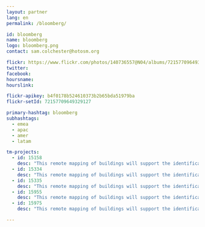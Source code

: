 ```yaml
---
layout: partner
lang: en
permalink: /bloomberg/

id: bloomberg
name: bloomberg
logo: bloomberg.png
contact: sam.colchester@hotosm.org

flickr: https://www.flickr.com/photos/140736557@N04/albums/72157709649329127
twitter: 
facebook: 
hoursname:
hourslink:

flickr-apikey: b4f0178b524610373b2b65bda51979ba
flickr-setId: 72157709649329127

primary-hashtag: bloomberg
subhashtags:
  - emea
  - apac
  - amer
  - latam

tm-projects:
  - id: 15158
    desc: "This remote mapping of buildings will support the identification and characterization of settlements, as well as the implementation of planned activities and largely the generation of data for humanitarian activities."
  - id: 15334
    desc: "This remote mapping of buildings will support the identification and characterization of settlements, as well as the implementation of planned activities and largely the generation of data for humanitarian activities."
  - id: 15335
    desc: "This remote mapping of buildings will support the identification and characterization of settlements, as well as the implementation of planned activities and largely the generation of data for humanitarian activities."
  - id: 15955
    desc: "This remote mapping of buildings will support the identification and characterization of settlements, as well as the implementation of planned activities and largely the generation of data for humanitarian activities."
  - id: 15975
    desc: "This remote mapping of buildings will support the identification and characterization of settlements, as well as the implementation of planned activities and largely the generation of data for humanitarian activities."

---
```

